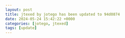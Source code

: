 ```yaml
---
layout: post
title: jtexed by jotego has been updated to 94d0874
date: 2024-05-24 15:42:22 +0000
categories: [jotego, jtexed]
tags: [update]
---
```


